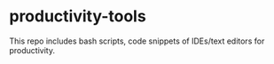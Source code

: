 # productivity-tools

This repo includes bash scripts, code snippets of IDEs/text editors for productivity.

